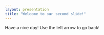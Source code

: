 ```yaml
---
layout: presentation
title: "Welcome to our second slide!"
---
```

Have a nice day!
Use the left arrow to go back!
